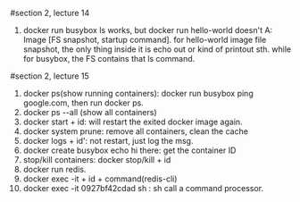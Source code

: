 #section 2, lecture 14
1. docker run busybox ls works, but docker run hello-world doesn't
   A: Image [FS snapshot, startup command]. for hello-world image file snapshot, the only thing inside it is echo out or kind of printout sth. while for busybox,
    the FS contains that ls command.

#section 2, lecture 15
1. docker ps(show running containers): docker run busybox ping google.com, then run docker ps.
2. docker ps --all (show all containers)
3. docker start + id: will restart the exited docker image again.
4. docker system prune: remove all containers, clean the cache
5. docker logs + id': not restart, just log the msg.
6. docker create busybox echo hi there: get the container ID
7. stop/kill containers: docker stop/kill + id
8. docker run redis.
9. docker exec -it + id + command(redis-cli)
10. docker exec -it 0927bf42cdad sh : sh call a command processor.
